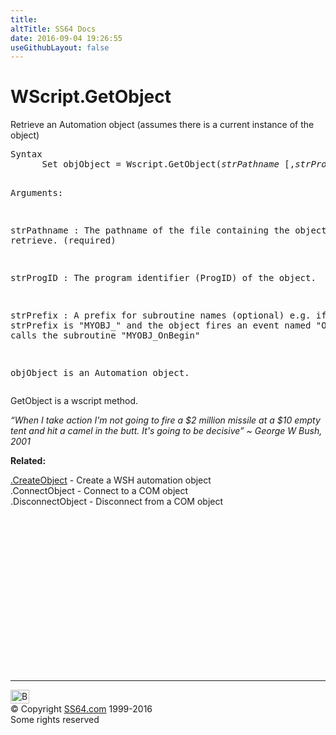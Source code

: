 ```yaml
---
title:
altTitle: SS64 Docs
date: 2016-09-04 19:26:55
useGithubLayout: false
---
```

<!-- #BeginLibraryItem "/Library/head_vb.lbi" --><!-- #EndLibraryItem --><h1>WScript.GetObject </h1> 
<p>Retrieve an Automation object (assumes there is a current instance 
  of the object)</p>
<pre>Syntax 
      Set objObject = Wscript.GetObject(<i>strPathname</i> [,<i>strProgID</i>] ], [<i>strPrefix</i>])

Arguments:

   strPathname : The pathname of the file containing the object to retrieve. 
                 (required)

   strProgID   : The program identifier (ProgID) of the object. 

   strPrefix   : A prefix for subroutine names (optional)
                 e.g. if strPrefix is "MYOBJ_" and the object fires an event
                 named "OnBegin," WSH calls the subroutine "MYOBJ_OnBegin" 

   objObject is an Automation object. </pre>
<p> GetObject is a wscript method.<br>
</p>
<p class="quote"><i>“When I take action I'm not going to fire a $2 million missile at a $10 empty tent and hit a camel in the butt. It's going to be decisive” ~ George W Bush, 2001</i></p>
<p><b>Related:</b>
</p><p><a href="createobject.html">.CreateObject</a> - Create a WSH automation object<br>
.ConnectObject - Connect to a COM object<br>
.DisconnectObject - Disconnect  from a COM object<br>
<!-- #BeginLibraryItem "/Library/foot_vb.lbi" --></p><p>
<!-- VB300 -->
<ins class="adsbygoogle" style="display:inline-block;width:300px;height:250px" data-ad-client="ca-pub-6140977852749469" data-ad-slot="1683739502"></ins>
<script>
(adsbygoogle = window.adsbygoogle || []).push({});
</script></p>
<hr>
<div id="bl" class="footer"><a href="getobject.html#"><img src="../images/top.png" width="30" height="22" alt="Back to the Top"></a></div>
<div id="br" class="footer, tagline">© Copyright <a href="../index.html">SS64.com</a> 1999-2016<br>
Some rights reserved</div><!-- #EndLibraryItem -->

